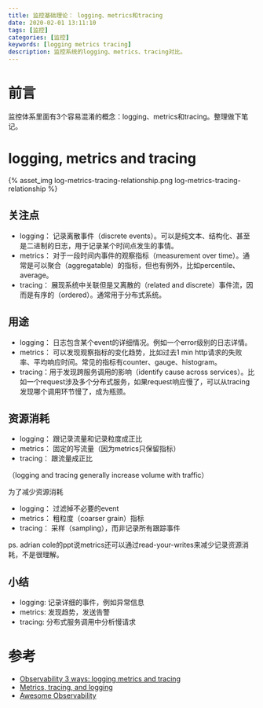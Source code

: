 ```yaml
---
title: 监控基础理论： logging、metrics和tracing
date: 2020-02-01 13:11:10
tags: [监控]
categories: [监控]
keywords: [logging metrics tracing]
description: 监控系统的logging、metrics、tracing对比。
---
```


# 前言

监控体系里面有3个容易混淆的概念：logging、metrics和tracing。整理做下笔记。
<!-- more -->

# logging, metrics and tracing

{% asset_img log-metrics-tracing-relationship.png log-metrics-tracing-relationship %}

## 关注点

- logging： 记录离散事件（discrete events）。可以是纯文本、结构化、甚至是二进制的日志，用于记录某个时间点发生的事情。
- metrics： 对于一段时间内事件的观察指标（measurement over time）。通常是可以聚合（aggregatable）的指标，但也有例外，比如percentile、average。
- tracing： 展现系统中关联但是又离散的（related and discrete）事件流，因而是有序的（ordered）。通常用于分布式系统。

## 用途

- logging： 日志包含某个event的详细情况。例如一个error级别的日志详情。
- metrics： 可以发现观察指标的变化趋势，比如过去1 min http请求的失败率、平均响应时间。常见的指标有counter、gauge、histogram。
- tracing：用于发现跨服务调用的影响（identify cause across services）。比如一个request涉及多个分布式服务，如果request响应慢了，可以从tracing发现哪个调用环节慢了，成为瓶颈。

## 资源消耗

- logging： 跟记录流量和记录粒度成正比
- metrics： 固定的写流量（因为metrics只保留指标）
- tracing： 跟流量成正比

（logging and tracing generally increase volume with traffic）

为了减少资源消耗
- logging： 过滤掉不必要的event
- metrics： 粗粒度（coarser grain）指标
- tracing： 采样（sampling），而非记录所有跟踪事件

ps.
adrian cole的ppt说metrics还可以通过read-your-writes来减少记录资源消耗，不是很理解。

## 小结

- logging: 记录详细的事件，例如异常信息
- metrics: 发现趋势，发送告警
- tracing: 分布式服务调用中分析慢请求

# 参考

- [Observability 3 ways: logging metrics and tracing](https://speakerdeck.com/adriancole/observability-3-ways-logging-metrics-and-tracing)
- [Metrics, tracing, and logging](https://peter.bourgon.org/blog/2017/02/21/metrics-tracing-and-logging.html)
- [Awesome Observability](https://github.com/adriannovegil/awesome-observability)